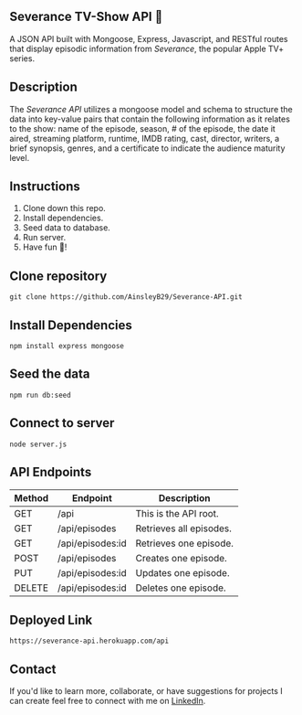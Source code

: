 ## Severance TV-Show API 🧠

A JSON API built with Mongoose, Express, Javascript, and RESTful routes that display episodic information from _Severance_, the popular Apple TV+ series.

## Description

The _Severance API_ utilizes a mongoose model and schema to structure the data into key-value pairs that contain the following information as it relates to the show: name of the episode, season, # of the episode, the date it aired, streaming platform, runtime, IMDB rating, cast, director, writers, a brief synopsis, genres, and a certificate to indicate the audience maturity level.

## Instructions

1. Clone down this repo.
2. Install dependencies.
3. Seed data to database.
4. Run server.
5. Have fun 🥳!

## Clone repository

```
git clone https://github.com/AinsleyB29/Severance-API.git
```

## Install Dependencies

```
npm install express mongoose
```

## Seed the data

`npm run db:seed`

## Connect to server

`node server.js`

## API Endpoints

| Method | Endpoint         | Description             |
| ------ | ---------------- | ----------------------- |
| GET    | /api             | This is the API root.   |
| GET    | /api/episodes    | Retrieves all episodes. |
| GET    | /api/episodes:id | Retrieves one episode.  |
| POST   | /api/episodes    | Creates one episode.    |
| PUT    | /api/episodes:id | Updates one episode.    |
| DELETE | /api/episodes:id | Deletes one episode.    |

## Deployed Link
`https://severance-api.herokuapp.com/api`

## Contact

If you'd like to learn more, collaborate, or have suggestions for projects I can create feel free to connect with me on [LinkedIn](https://www.linkedin.com/in/ainsleybrundage/).
